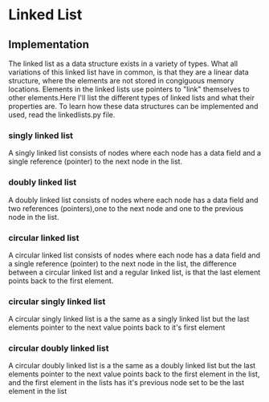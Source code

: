 # Linked List

## Implementation
The linked list as a data structure exists in a variety of types. What all variations of this linked list have in common, is that they are a linear data structure, where the elements are not stored in congiguous memory locations. Elements in the linked lists  use pointers to "link" themselves to other elements.Here I'll list the different types of linked lists and what their properties are. To learn how these data structures can be implemented and used, read the linkedlists.py file.

### singly linked list
A singly linked list consists of nodes where each node has a data field and a single reference (pointer) to the next node in the list.
### doubly linked list
A doubly linked list consists of nodes where each node has a data field and two references (pointers),one to the next node and one to the previous node in the list.
### circular linked list
A circular linked list consists of nodes where each node has a data field and a single reference (pointer) to the next node in the list, the difference between a circular linked list and a regular linked list, is that the last element points back to the first element.
### circular singly linked list
A circular singly linked list is a the same as a singly linked list but the last elements pointer to the next value points back to it's first element
### circular doubly linked list
A circular doubly linked list is a the same as a doubly linked list but the last elements pointer to the next value points back to the first element in the list, and the first element in the lists has it's previous node set to be the last element in the list
